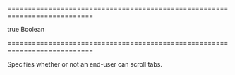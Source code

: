 ===========================================================================
<!--default-->true<!--/default-->
<!--type-->Boolean<!--/type-->
===========================================================================

<!--shortDescription-->
Specifies whether or not an end-user can scroll tabs.
<!--/shortDescription-->

<!--fullDescription-->

<!--/fullDescription-->